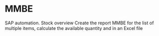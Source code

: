 # MMBE
SAP automation. Stock overview
Create  the report MMBE for the list of multiple items, calculate the available quantity and in an Excel file
